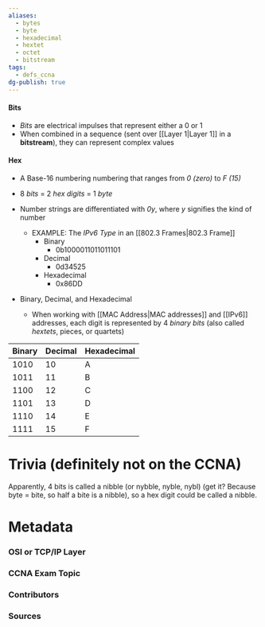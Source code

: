 ```yaml
---
aliases:
  - bytes
  - byte
  - hexadecimal
  - hextet
  - octet
  - bitstream
tags:
  - defs_ccna
dg-publish: true
---
```

#### Bits
- *Bits* are electrical impulses that represent either a 0 or 1
- When combined in a sequence (sent over [[Layer 1|Layer 1]] in a **bitstream**), they can represent complex values

#### Hex
- A Base-16 numbering numbering that ranges from *0 (zero)* to *F (15)*
- 8 *bits* = 2 *hex digits* = 1 *byte*
- Number strings are differentiated with *0y*, where *y* signifies the kind of number
	- EXAMPLE: The *IPv6 Type* in an [[802.3 Frames|802.3 Frame]]
		- Binary
			- 0b1000011011011101
		- Decimal
			- 0d34525
		- Hexadecimal
			- 0x86DD


- Binary, Decimal, and Hexadecimal
	- When working with [[MAC Address|MAC addresses]] and [[IPv6]] addresses, each digit is represented by 4 *binary bits* (also called *hextets*, pieces, or quartets)

| Binary | Decimal | Hexadecimal |
| ------ | ------- | ----------- |
| 1010   | 10      | A           |
| 1011   | 11      | B           |
| 1100   | 12      | C           |
| 1101   | 13      | D           |
| 1110   | 14      | E           |
| 1111   | 15      | F           |





# Trivia (definitely not on the CCNA)
Apparently, 4 bits is called a nibble (or nybble, nyble, nybl) (get it? Because byte = bite, so half a bite is a nibble), so a hex digit could be called a nibble. 



# Metadata
### OSI or TCP/IP Layer

### CCNA Exam Topic

### Contributors

### Sources

